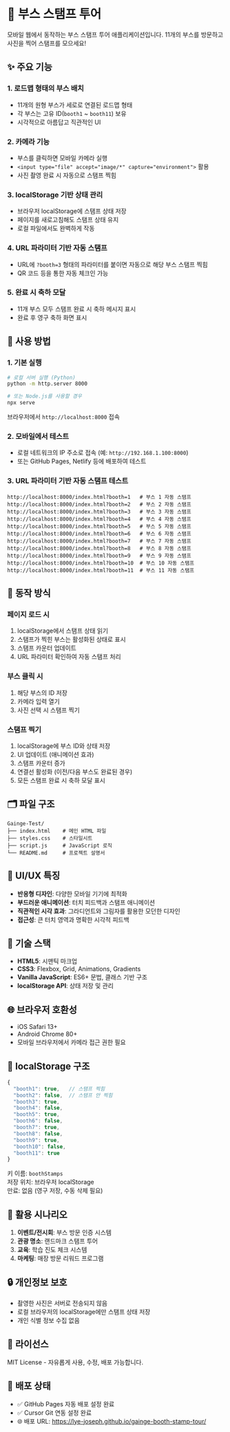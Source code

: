 # 🎯 부스 스탬프 투어

모바일 웹에서 동작하는 부스 스탬프 투어 애플리케이션입니다. 11개의 부스를 방문하고 사진을 찍어 스탬프를 모으세요!

## ✨ 주요 기능

### 1. 로드맵 형태의 부스 배치
- 11개의 원형 부스가 세로로 연결된 로드맵 형태
- 각 부스는 고유 ID(`booth1` ~ `booth11`) 보유
- 시각적으로 아름답고 직관적인 UI

### 2. 카메라 기능
- 부스를 클릭하면 모바일 카메라 실행
- `<input type="file" accept="image/*" capture="environment">` 활용
- 사진 촬영 완료 시 자동으로 스탬프 찍힘

### 3. localStorage 기반 상태 관리
- 브라우저 localStorage에 스탬프 상태 저장
- 페이지를 새로고침해도 스탬프 상태 유지
- 로컬 파일에서도 완벽하게 작동

### 4. URL 파라미터 기반 자동 스탬프
- URL에 `?booth=3` 형태의 파라미터를 붙이면 자동으로 해당 부스 스탬프 찍힘
- QR 코드 등을 통한 자동 체크인 가능

### 5. 완료 시 축하 모달
- 11개 부스 모두 스탬프 완료 시 축하 메시지 표시
- 완료 후 영구 축하 화면 표시

## 🚀 사용 방법

### 1. 기본 실행
```bash
# 로컬 서버 실행 (Python)
python -m http.server 8000

# 또는 Node.js를 사용할 경우
npx serve
```

브라우저에서 `http://localhost:8000` 접속

### 2. 모바일에서 테스트
- 로컬 네트워크의 IP 주소로 접속 (예: `http://192.168.1.100:8000`)
- 또는 GitHub Pages, Netlify 등에 배포하여 테스트

### 3. URL 파라미터 기반 자동 스탬프 테스트
```
http://localhost:8000/index.html?booth=1   # 부스 1 자동 스탬프
http://localhost:8000/index.html?booth=2   # 부스 2 자동 스탬프
http://localhost:8000/index.html?booth=3   # 부스 3 자동 스탬프
http://localhost:8000/index.html?booth=4   # 부스 4 자동 스탬프
http://localhost:8000/index.html?booth=5   # 부스 5 자동 스탬프
http://localhost:8000/index.html?booth=6   # 부스 6 자동 스탬프
http://localhost:8000/index.html?booth=7   # 부스 7 자동 스탬프
http://localhost:8000/index.html?booth=8   # 부스 8 자동 스탬프
http://localhost:8000/index.html?booth=9   # 부스 9 자동 스탬프
http://localhost:8000/index.html?booth=10  # 부스 10 자동 스탬프
http://localhost:8000/index.html?booth=11  # 부스 11 자동 스탬프
```

## 📱 동작 방식

### 페이지 로드 시
1. localStorage에서 스탬프 상태 읽기
2. 스탬프가 찍힌 부스는 활성화된 상태로 표시
3. 스탬프 카운터 업데이트
4. URL 파라미터 확인하여 자동 스탬프 처리

### 부스 클릭 시
1. 해당 부스의 ID 저장
2. 카메라 입력 열기
3. 사진 선택 시 스탬프 찍기

### 스탬프 찍기
1. localStorage에 부스 ID와 상태 저장
2. UI 업데이트 (애니메이션 효과)
3. 스탬프 카운터 증가
4. 연결선 활성화 (이전/다음 부스도 완료된 경우)
5. 모든 스탬프 완료 시 축하 모달 표시

## 🗂️ 파일 구조

```
Gainge-Test/
├── index.html    # 메인 HTML 파일
├── styles.css    # 스타일시트
├── script.js     # JavaScript 로직
└── README.md     # 프로젝트 설명서
```

## 🎨 UI/UX 특징

- **반응형 디자인**: 다양한 모바일 기기에 최적화
- **부드러운 애니메이션**: 터치 피드백과 스탬프 애니메이션
- **직관적인 시각 효과**: 그라디언트와 그림자를 활용한 모던한 디자인
- **접근성**: 큰 터치 영역과 명확한 시각적 피드백

## 🔧 기술 스택

- **HTML5**: 시맨틱 마크업
- **CSS3**: Flexbox, Grid, Animations, Gradients
- **Vanilla JavaScript**: ES6+ 문법, 클래스 기반 구조
- **localStorage API**: 상태 저장 및 관리

## 🌐 브라우저 호환성

- iOS Safari 13+
- Android Chrome 80+
- 모바일 브라우저에서 카메라 접근 권한 필요

## 📝 localStorage 구조

```javascript
{
  "booth1": true,   // 스탬프 찍힘
  "booth2": false,  // 스탬프 안 찍힘
  "booth3": true,
  "booth4": false,
  "booth5": true,
  "booth6": false,
  "booth7": true,
  "booth8": false,
  "booth9": true,
  "booth10": false,
  "booth11": true
}
```

키 이름: `boothStamps`  
저장 위치: 브라우저 localStorage  
만료: 없음 (영구 저장, 수동 삭제 필요)

## 🎯 활용 시나리오

1. **이벤트/전시회**: 부스 방문 인증 시스템
2. **관광 명소**: 랜드마크 스탬프 투어
3. **교육**: 학습 진도 체크 시스템
4. **마케팅**: 매장 방문 리워드 프로그램

## 🔒 개인정보 보호

- 촬영한 사진은 서버로 전송되지 않음
- 로컬 브라우저의 localStorage에만 스탬프 상태 저장
- 개인 식별 정보 수집 없음

## 📄 라이선스

MIT License - 자유롭게 사용, 수정, 배포 가능합니다.

## 🚀 배포 상태

- ✅ GitHub Pages 자동 배포 설정 완료
- ✅ Cursor Git 연동 설정 완료
- 🌐 배포 URL: https://lye-joseph.github.io/gainge-booth-stamp-tour/

